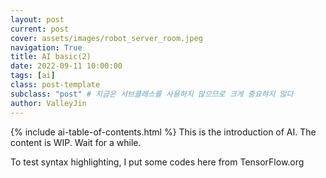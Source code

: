 ```yaml
---
layout: post
current: post
cover: assets/images/robot_server_room.jpeg
navigation: True
title: AI basic(2)
date: 2022-09-11 10:00:00
tags: [ai]
class: post-template
subclass: "post" # 지금은 서브클래스를 사용하지 않으므로 크게 중요햐지 않다
author: ValleyJin
---
```


{% include ai-table-of-contents.html %}
This is the introduction of AI. The content is WIP. Wait for a while.

To test syntax highlighting, I put some codes here from TensorFlow.org

<script src="https://gist.github.com/ValleyJin/cd5c89602cd883a7442660363dd926e5.js"></script>
<!--
{% gist ValleyJin/cd5c89602cd883a7442660363dd926e5 %}
-->
